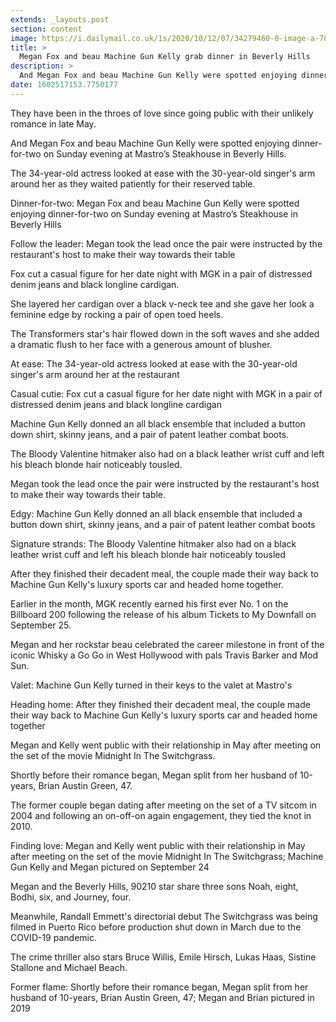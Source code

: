 ```yaml
--- 
extends: _layouts.post 
section: content 
image: https://i.dailymail.co.uk/1s/2020/10/12/07/34279460-0-image-a-78_1602483242509.jpg 
title: > 
  Megan Fox and beau Machine Gun Kelly grab dinner in Beverly Hills 
description: > 
  And Megan Fox and beau Machine Gun Kelly were spotted enjoying dinner-for-two on Sunday evening at Mastro’s Steakhouse in Beverly Hills.The Bloody Valentine hitmaker also had on a black leather wrist cuff and left his bleach blonde hair noticeably tousled.Megan took the lead once the pair were instructed by the restaurant's host to make their way towards their table.Finding love: Megan and Kelly went public with their relationship in May after meeting on the set of the movie Midnight In The Switchgrass; Machine Gun Kelly and Megan pictured on September 24Megan and the Beverly Hills, 90210 star share three sons Noah, eight, Bodhi, six, and Journey, four.Former flame: Shortly before their romance began, Megan split from her husband of 10-years, Brian Austin Green, 47; Megan and Brian pictured in 2019 
date: 1602517153.7750177 
--- 
```

They have been in the throes of love since going public with their unlikely romance in late May.

And Megan Fox and beau Machine Gun Kelly were spotted enjoying dinner-for-two on Sunday evening at Mastro’s Steakhouse in Beverly Hills.

The 34-year-old actress looked at ease with the 30-year-old singer's arm around her as they waited patiently for their reserved table.

Dinner-for-two: Megan Fox and beau Machine Gun Kelly were spotted enjoying dinner-for-two on Sunday evening at Mastro’s Steakhouse in Beverly Hills

Follow the leader: Megan took the lead once the pair were instructed by the restaurant's host to make their way towards their table

Fox cut a casual figure for her date night with MGK in a pair of distressed denim jeans and black longline cardigan.

She layered her cardigan over a black v-neck tee and she gave her look a feminine edge by rocking a pair of open toed heels.

The Transformers star's hair flowed down in the soft waves and she added a dramatic flush to her face with a generous amount of blusher.

At ease: The 34-year-old actress looked at ease with the 30-year-old singer's arm around her at the restaurant

Casual cutie: Fox cut a casual figure for her date night with MGK in a pair of distressed denim jeans and black longline cardigan

Machine Gun Kelly donned an all black ensemble that included a button down shirt, skinny jeans, and a pair of patent leather combat boots.

The Bloody Valentine hitmaker also had on a black leather wrist cuff and left his bleach blonde hair noticeably tousled.

Megan took the lead once the pair were instructed by the restaurant's host to make their way towards their table.

Edgy: Machine Gun Kelly donned an all black ensemble that included a button down shirt, skinny jeans, and a pair of patent leather combat boots

Signature strands: The Bloody Valentine hitmaker also had on a black leather wrist cuff and left his bleach blonde hair noticeably tousled

After they finished their decadent meal, the couple made their way back to Machine Gun Kelly's luxury sports car and headed home together.

Earlier in the month, MGK recently earned his first ever No. 1 on the Billboard 200 following the release of his album Tickets to My Downfall on September 25.

Megan and her rockstar beau celebrated the career milestone in front of the iconic Whisky a Go Go in West Hollywood with pals Travis Barker and Mod Sun.

Valet: Machine Gun Kelly turned in their keys to the valet at Mastro's

Heading home: After they finished their decadent meal, the couple made their way back to Machine Gun Kelly's luxury sports car and headed home together

Megan and Kelly went public with their relationship in May after meeting on the set of the movie Midnight In The Switchgrass.

Shortly before their romance began, Megan split from her husband of 10-years, Brian Austin Green, 47.

The former couple began dating after meeting on the set of a TV sitcom in 2004 and following an on-off-on again engagement, they tied the knot in 2010.

Finding love: Megan and Kelly went public with their relationship in May after meeting on the set of the movie Midnight In The Switchgrass; Machine Gun Kelly and Megan pictured on September 24

Megan and the Beverly Hills, 90210 star share three sons Noah, eight, Bodhi, six, and Journey, four.

Meanwhile, Randall Emmett's directorial debut The Switchgrass was being filmed in Puerto Rico before production shut down in March due to the COVID-19 pandemic.

The crime thriller also stars Bruce Willis, Emile Hirsch, Lukas Haas, Sistine Stallone and Michael Beach.

Former flame: Shortly before their romance began, Megan split from her husband of 10-years, Brian Austin Green, 47; Megan and Brian pictured in 2019
